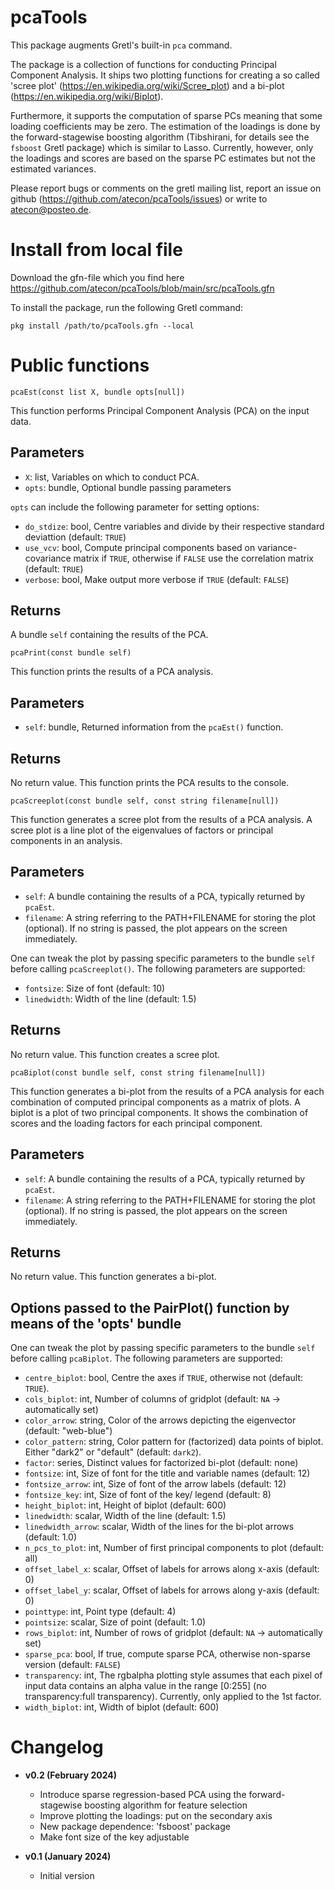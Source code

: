 # pcaTools

This package augments Gretl's built-in `pca` command.

The package is a collection of functions for conducting Principal Component Analysis. It ships two plotting functions for creating a so called 'scree plot' (https://en.wikipedia.org/wiki/Scree_plot) and a bi-plot (https://en.wikipedia.org/wiki/Biplot).

Furthermore, it supports the computation of sparse PCs meaning that some loading coefficients may be zero. The estimation of the loadings is done by the forward-stagewise boosting algorithm (Tibshirani, for details see the `fsboost` Gretl package) which is similar to Lasso. Currently, however, only the loadings and scores are based on the sparse PC estimates but not the estimated variances.

Please report bugs or comments on the gretl mailing list, report an issue on github (https://github.com/atecon/pcaTools/issues) or write to atecon@posteo.de.


# Install from local file

Download the gfn-file which you find here https://github.com/atecon/pcaTools/blob/main/src/pcaTools.gfn

To install the package, run the following Gretl command:

```
pkg install /path/to/pcaTools.gfn --local
```


# Public functions

```
pcaEst(const list X, bundle opts[null])
```

This function performs Principal Component Analysis (PCA) on the input data.

## Parameters

- `X`: list, Variables on which to conduct PCA.
- `opts`: bundle, Optional bundle passing parameters

`opts` can include the following parameter for setting options:

- `do_stdize`: bool, Centre variables and divide by their respective standard deviattion (default: `TRUE`)
- `use_vcv`: bool, Compute principal components based on variance-covariance matrix if `TRUE`, otherwise if `FALSE` use the correlation matrix (default: `TRUE`)
- `verbose`: bool, Make output more verbose if `TRUE` (default: `FALSE`)


## Returns

A bundle `self` containing the results of the PCA.



```
pcaPrint(const bundle self)
```

This function prints the results of a PCA analysis.


## Parameters

- `self`: bundle, Returned information from the `pcaEst()` function.

## Returns

No return value. This function prints the PCA results to the console.



```
pcaScreeplot(const bundle self, const string filename[null])
```

This function generates a scree plot from the results of a PCA analysis. A scree plot is a line plot of the eigenvalues of factors or principal components in an analysis.

## Parameters

- `self`: A bundle containing the results of a PCA, typically returned by `pcaEst`.
- `filename`: A string referring to the PATH+FILENAME for storing the plot (optional). If no string is passed, the plot appears on the screen immediately.

One can tweak the plot by passing specific parameters to the bundle `self` before calling `pcaScreeplot()`. The following parameters are supported:

- `fontsize`: Size of font (default: 10)
- `linedwidth`: Width of the line (default: 1.5)

## Returns

No return value. This function creates a scree plot.


```
pcaBiplot(const bundle self, const string filename[null])
```

This function generates a bi-plot from the results of a PCA analysis for each combination of computed principal components as a matrix of plots. A biplot is a plot of two principal components. It shows the combination of scores and the loading factors for each principal component.

## Parameters

- `self`: A bundle containing the results of a PCA, typically returned by `pcaEst`.
- `filename`: A string referring to the PATH+FILENAME for storing the plot (optional). If no string is passed, the plot appears on the screen immediately.


## Returns

No return value. This function generates a bi-plot.


## Options passed to the PairPlot() function by means of the 'opts' bundle

One can tweak the plot by passing specific parameters to the bundle `self` before calling `pcaBiplot`. The following parameters are supported:

- `centre_biplot`: bool, Centre the axes if `TRUE`, otherwise not (default: `TRUE`).
- `cols_biplot`: int, Number of columns of gridplot (default: `NA` -> automatically set)
- `color_arrow`: string, Color of the arrows depicting the eigenvector (default: "web-blue")
- `color_pattern`: string, Color pattern for (factorized) data points of biplot. Either "dark2" or "default" (default: `dark2`).
- `factor`: series, Distinct values for factorized bi-plot (default: none)
- `fontsize`: int, Size of font for the title and variable names (default: 12)
- `fontsize_arrow`: int, Size of font of the arrow labels (default: 12)
- `fontsize_key`: int, Size of font of the key/ legend (default: 8)
- `height_biplot`: int, Height of biplot (default: 600)
- `linedwidth`: scalar, Width of the line (default: 1.5)
- `linedwidth_arrow`: scalar, Width of the lines for the bi-plot arrows (default: 1.0)
- `n_pcs_to_plot`: int, Number of first principal components to plot (default: all)
- `offset_label_x`: scalar, Offset of labels for arrows along x-axis (default: 0)
- `offset_label_y`: scalar, Offset of labels for arrows along y-axis (default: 0)
- `pointtype`: int, Point type (default: 4)
- `pointsize`: scalar, Size of point (default: 1.0)
- `rows_biplot`: int, Number of rows of gridplot (default: `NA` -> automatically set)
- `sparse_pca`: bool, If true, compute sparse PCA, otherwise non-sparse version (default: `FALSE`)
- `transparency`: int, The rgbalpha plotting style assumes that each pixel of input data contains an alpha value in the range [0:255] (no transparency:full transparency). Currently, only applied to the 1st factor.
- `width_biplot`: int, Width of biplot (default: 600)

# Changelog

* **v0.2 (February 2024)**
    * Introduce sparse regression-based PCA using the forward-stagewise boosting algorithm for feature selection
    * Improve plotting the loadings: put on the secondary axis
    * New package dependence: 'fsboost' package
    * Make font size of the key adjustable

* **v0.1 (January 2024)**
    * Initial version
